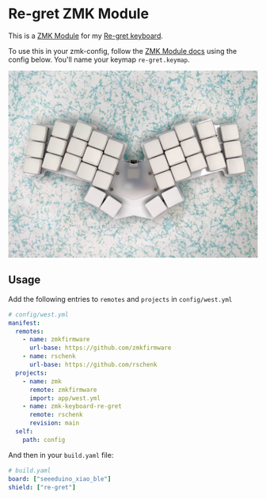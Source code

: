 # Re-gret ZMK Module

This is a [ZMK Module](https://zmk.dev/docs/features/modules) for my [Re-gret keyboard](https://github.com/rschenk/re-gret).

To use this in your zmk-config, follow the [ZMK Module docs](https://zmk.dev/docs/features/modules) using the config below. You'll name your keymap `re-gret.keymap`.

![Re-gret Bluetooth Mode](images/IMG_0805.jpeg)

## Usage

Add the following entries to `remotes` and `projects` in `config/west.yml`

```yaml
# config/west.yml
manifest:
  remotes:
    - name: zmkfirmware
      url-base: https://github.com/zmkfirmware
    - name: rschenk
      url-base: https://github.com/rschenk
  projects:
    - name: zmk
      remote: zmkfirmware
      import: app/west.yml
    - name: zmk-keyboard-re-gret
      remote: rschenk
      revision: main
  self:
    path: config
```

And then in your `build.yaml` file:

```yaml
# build.yaml
board: ["seeeduino_xiao_ble"]
shield: ["re-gret"]
```
